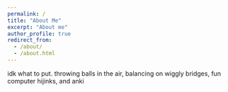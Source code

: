 ```yaml
---
permalink: /
title: "About Me"
excerpt: "About me"
author_profile: true
redirect_from: 
  - /about/
  - /about.html
---
```

idk what to put. throwing balls in the air, balancing on wiggly bridges, fun computer hijinks, and anki
